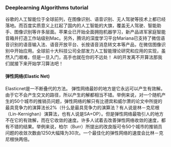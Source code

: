 ### Deeplearning Algorithms tutorial
谷歌的人工智能位于全球前列，在图像识别、语音识别、无人驾驶等技术上都已经落地。而百度实质意义上扛起了国内的人工智能的大旗，覆盖无人驾驶、智能助手、图像识别等许多层面。苹果业已开始全面拥抱机器学习，新产品进军家庭智能音箱并打造工作站级别Mac。另外，腾讯的深度学习平台Mariana已支持了微信语音识别的语音输入法、语音开放平台、长按语音消息转文本等产品，在微信图像识别中开始应用。全球前十大科技公司全部发力人工智能理论研究和应用的实现，虽然入门艰难，但是一旦入门，高手也就在你的不远处！
AI的开发离不开算法那我们就接下来开始学习算法吧！


#### 弹性网络(Elastic Net)

Elasticnet是一不断叠代的方法。
弹性网络最妙的地方是它永远可以产生有效解。由于它不会产生交叉的路径，所以产生的解都相当不错。举例来说，对一个随机产生的50个城市的推销员问题，弹性网络的解只有比德宾和威尔萧的论文中所提的最具竞争力的演算法长2%（什么是最具竞争力的演算法？有人说是林－克尼根（Lin-Kernighan）演算法，也有人说是SA+OP）。但是弹性网络最吸引人的地方不在它的有效解，而在它收敛的速度。许多人试着去改善弹性网络收敛的速度，都有不错的结果。举例来说，柏尔（Burr）所提出的改良版可令50个城市的推销员问题的收敛次数由1250大幅降为30次。一个最佳化的弹性网络的速度会比林－克尼根快两倍。
